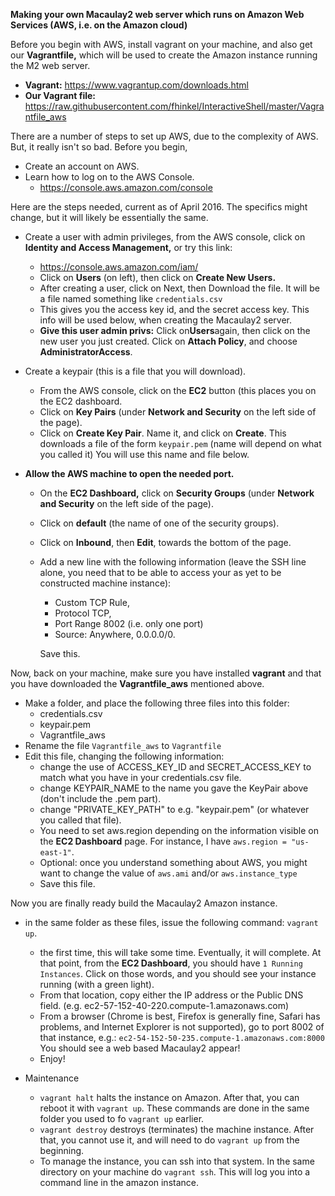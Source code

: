 **Making your own Macaulay2 web server which
runs on Amazon Web Services (AWS, i.e. on the Amazon cloud)**

Before you begin with AWS, install vagrant on your machine,
and also get our **Vagrantfile,** which will be used to
create the Amazon instance running the M2 web server.
* **Vagrant:** https://www.vagrantup.com/downloads.html
* **Our Vagrant file:** https://raw.githubusercontent.com/fhinkel/InteractiveShell/master/Vagrantfile_aws

There are a number of steps to set up AWS,
due to the complexity of AWS.  But, it really isn't
so bad.  Before you begin,

* Create an account on AWS.
* Learn how to log on to the AWS Console.
  * https://console.aws.amazon.com/console

Here are the steps needed, current as of April 2016.  The
specifics might change, but it will likely be essentially the same.

* Create a user with admin privileges, from the AWS console, click on
 **Identity and Access Management,** or try this link:
  * https://console.aws.amazon.com/iam/
  * Click on **Users** (on left), then click on **Create New Users.**
  * After creating a user, click on Next, then Download the file.
  It will be a file named something like `credentials.csv`
  * This gives you the access key id, and the secret access key.  This info
  will be used below, when creating the Macaulay2 server.
  * **Give this user admin privs:** Click on**Users**again, then click on the
  new user you just created. Click on **Attach Policy**, and choose
  **AdministratorAccess**.

* Create a keypair (this is a file that you will download).
  * From the AWS console, click on the **EC2** button (this places you on the EC2
  dashboard.
  * Click on **Key Pairs** (under **Network and Security** on the
  left side of the page).
  * Click on **Create Key Pair**.  Name it, and click on **Create**.
  This downloads a file of the form `keypair.pem` (name will depend on what you called it)
  You will use this name and file below.

* **Allow the AWS machine to open the needed port.**
  * On the **EC2 Dashboard,** click on **Security Groups** (under **Network and Security** on the
      left side of the page).
  * Click on **default** (the name of one of the security groups).
  * Click on **Inbound**, then **Edit**, towards the bottom of the page.
  * Add a new line with the following information (leave the SSH line alone, you
  need that to be able to access your as yet to be constructed machine instance):
    * Custom TCP Rule,
    * Protocol TCP,
    * Port Range 8002 (i.e. only one port)
    * Source: Anywhere, 0.0.0.0/0.

    Save this.

Now, back on your machine, make sure you have installed **vagrant**
and that you have downloaded the **Vagrantfile_aws** mentioned above.

* Make a folder, and place the following three files into this folder:
  * credentials.csv
  * keypair.pem
  * Vagrantfile_aws
* Rename the file `Vagrantfile_aws` to `Vagrantfile`
* Edit this file, changing the following information:
  * change the use of ACCESS_KEY_ID and SECRET_ACCESS_KEY to match
   what you have in your credentials.csv file.
  * change KEYPAIR_NAME to the name you gave the KeyPair above
  (don't include the .pem part).
  * change "PRIVATE_KEY_PATH" to e.g. "keypair.pem" (or whatever
  you called that file).
  * You need to set aws.region depending on the information
  visible on the **EC2 Dashboard** page.  For instance, I have
  `aws.region = "us-east-1"`.
  * Optional: once you understand something about AWS, you might
  want to change the value of `aws.ami` and/or `aws.instance_type`
  * Save this file.

Now you are finally ready build the Macaulay2 Amazon instance.

* in the same folder as these files, issue the following command:
`vagrant up`.
  * the first time, this will take some time.  Eventually, it will
  complete.  At that point, from the **EC2 Dashboard**, you should
  have `1 Running Instances`.  Click on those words, and you should see
  your instance running (with a green light).
  * From that location, copy either the IP address or the
  Public DNS field.  (e.g. ec2-57-152-40-220.compute-1.amazonaws.com)
  * From a browser (Chrome is best, Firefox is generally fine, Safari has problems,
  and Internet Explorer is not supported), go to port 8002 of that
  instance, e.g.:
  ```ec2-54-152-50-235.compute-1.amazonaws.com:8000```
  You should see a web based Macaulay2 appear!
  * Enjoy!

* Maintenance
  * `vagrant halt` halts the instance on Amazon.  After that, you can
  reboot it with `vagrant up`.  These commands are done in the same
  folder you used to fo `vagrant up` earlier.
  * `vagrant destroy` destroys (terminates) the machine instance.
  After that, you cannot use it, and will need to do `vagrant up`
  from the beginning.
  * To manage the instance, you can ssh into that system.  In the
  same directory on your machine do `vagrant ssh`.  This will
  log you into a command line in the amazon instance.
  




